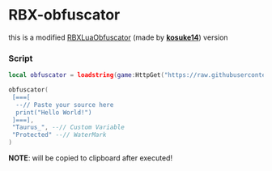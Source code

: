 # RBX-obfuscator
this is a modified [RBXLuaObfuscator](https://github.com/kosuke14/RBXLuaObfuscator) (made by [**kosuke14**](https://github.com/kosuke14)) version

### Script
```lua
local obfuscator = loadstring(game:HttpGet("https://raw.githubusercontent.com/GhostDuckyy/Taurus-obfuscator/main/source.lua"))()

obfuscator(
 [===[
  --// Paste your source here
  print("Hello World!")
 ]===],
 "Taurus_", --// Custom Variable
 "Protected" --// WaterMark
)
```
**NOTE**: will be copied to clipboard after executed!
